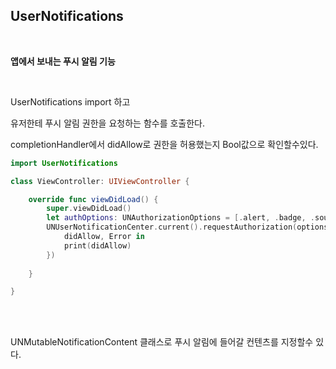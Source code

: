 ## UserNotifications

<br/>

**앱에서 보내는 푸시 알림 기능**

<br/>

UserNotifications import 하고

유저한테 푸시 알림 권한을 요청하는 함수를 호출한다.

completionHandler에서 didAllow로 권한을 허용했는지 Bool값으로 확인할수있다.

```swift
import UserNotifications

class ViewController: UIViewController {

    override func viewDidLoad() {
        super.viewDidLoad()
        let authOptions: UNAuthorizationOptions = [.alert, .badge, .sound]
        UNUserNotificationCenter.current().requestAuthorization(options: authOptions, completionHandler: {
            didAllow, Error in
            print(didAllow)
        })
        
    }

}
```

<br/>

<br/>

UNMutableNotificationContent 클래스로 푸시 알림에 들어갈 컨텐츠를 지정할수 있다.

<br/>

<br/>

<br/>

<br/>

<br/>

<br/>

<br/>

<br/>

<br/>



